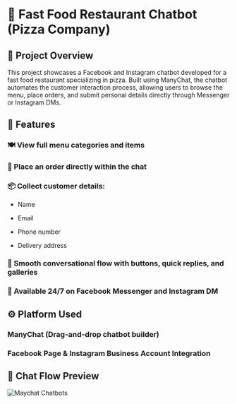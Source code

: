 # 🍕 Fast Food Restaurant Chatbot (Pizza Company)

## 📌 Project Overview
This project showcases a Facebook and Instagram chatbot developed for a fast food restaurant specializing in pizza. Built using ManyChat, the chatbot automates the customer interaction process, allowing users to browse the menu, place orders, and submit personal details directly through Messenger or Instagram DMs.

## 🧠 Features
### 🍽 View full menu categories and items

### 🛒 Place an order directly within the chat

### 📦 Collect customer details:

* Name

* Email

* Phone number

* Delivery address

### 🔁 Smooth conversational flow with buttons, quick replies, and galleries

### 💬 Available 24/7 on Facebook Messenger and Instagram DM

## ⚙️ Platform Used
### ManyChat (Drag-and-drop chatbot builder)

### Facebook Page & Instagram Business Account Integration

## 📸 Chat Flow Preview

![Maychat Chatbots](https://github.com/user-attachments/assets/44d8cac2-a777-48b3-a39b-0e7dd7de5e12)
